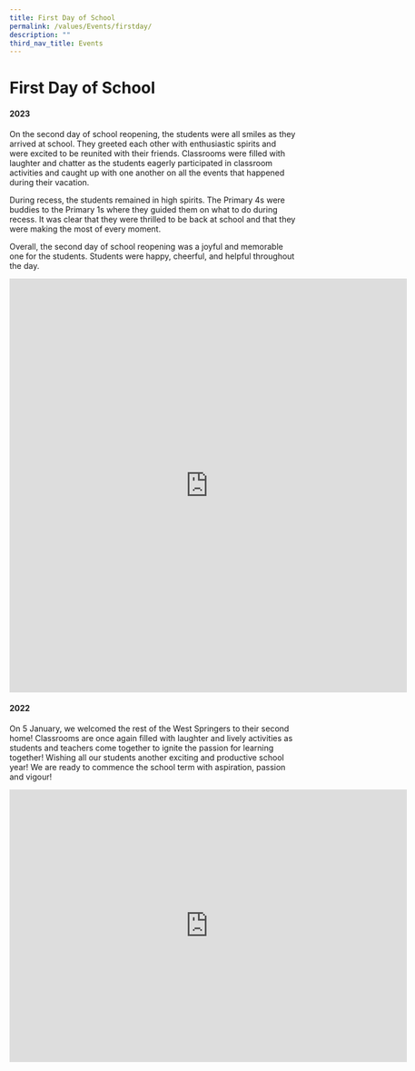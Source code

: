 ```yaml
---
title: First Day of School
permalink: /values/Events/firstday/
description: ""
third_nav_title: Events
---
```

# First Day of School
#### 2023
On the second day of school reopening, the students were all smiles as they arrived at school. They greeted each other with enthusiastic spirits and were excited to be reunited with their friends. Classrooms were filled with laughter and chatter as the students eagerly participated in classroom activities and caught up with one another on all the events that happened during their vacation.

During recess, the students remained in high spirits. The Primary 4s were buddies to the Primary 1s where they guided them on what to do during recess. It was clear that they were thrilled to be back at school and that they were making the most of every moment.

Overall, the second day of school reopening was a joyful and memorable one for the students. Students were happy, cheerful, and helpful throughout the day.

<iframe allowfullscreen="true" height="729" width="700" frameborder="0" src="https://docs.google.com/presentation/d/e/2PACX-1vSTmxcL00wJtund0knjqDbcYRnjAKHByuv6N8aVZ-PLk9lYrrcFbz2L6afwjBsCxNUm8E4T5j3dutbc/embed?start=false&amp;loop=false&amp;delayms=3000"></iframe>

#### 2022

On 5 January, we welcomed the rest of the West Springers to their second home! Classrooms are once again filled with laughter and lively activities as students and teachers come together to ignite the passion for learning together! Wishing all our students another exciting and productive school year! We are ready to commence the school term with aspiration, passion and vigour!
<iframe allowfullscreen="true" height="480" width="700" frameborder="0" src="https://docs.google.com/presentation/d/e/2PACX-1vQ3sCbEr-JO1zptGE6BMI6zNTBE959_-FunsEX3qGqiTfsaCCMnc9Atv07MUyhHe0olaQN3gAy_UOD-/embed?start=true&amp;loop=true&amp;delayms=3000"></iframe>